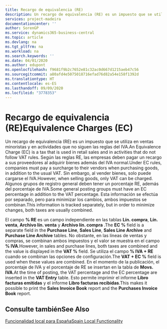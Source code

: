 ```yaml
---
title: Recargo de equivalencia (RE)
description: Un recargo de equivalencia (RE) es un impuesto que se utiliza en ventas minoristas y en actividades que no siguen las reglas del IVA. Según las reglas RE, las empresas deben pagar un recargo a sus proveedores al adquirir bienes además del IVA normal.
services: project-madeira
documentationcenter: ''
author: SorenGP
ms.service: dynamics365-business-central
ms.topic: article
ms.devlang: na
ms.tgt_pltfrm: na
ms.workload: na
ms.search.keywords: ''
ms.date: 04/01/2020
ms.author: edupont
ms.openlocfilehash: f9681f9b2c7652e81c32ac0d667d1215aeb47c56
ms.sourcegitcommit: a80afd4e5075018716efad76d82a54e158f1392d
ms.translationtype: HT
ms.contentlocale: es-ES
ms.lasthandoff: 09/09/2020
ms.locfileid: "3778353"
---
```

# <a name="equivalence-charges-ec"></a><span data-ttu-id="c7e6a-104">Recargo de equivalencia (RE)</span><span class="sxs-lookup"><span data-stu-id="c7e6a-104">Equivalence Charges (EC)</span></span>
<span data-ttu-id="c7e6a-105">Un recargo de equivalencia (RE) es un impuesto que se utiliza en ventas minoristas y en actividades que no siguen las reglas del IVA.</span><span class="sxs-lookup"><span data-stu-id="c7e6a-105">An Equivalence Charge (EC) is a tax that is used in retail sales and in activities that do not follow VAT rules.</span></span> <span data-ttu-id="c7e6a-106">Según las reglas RE, las empresas deben pagar un recargo a sus proveedores al adquirir bienes además del IVA normal.</span><span class="sxs-lookup"><span data-stu-id="c7e6a-106">Under EC rules, companies must pay a surcharge to their vendors when purchasing goods, in addition to the usual VAT.</span></span> <span data-ttu-id="c7e6a-107">Sin embargo, al vender bienes, solo puede cargarse el IVA.</span><span class="sxs-lookup"><span data-stu-id="c7e6a-107">However, when selling goods, only VAT can be charged.</span></span> <span data-ttu-id="c7e6a-108">Algunos grupos de registro general deben tener un porcentaje RE, además del porcentaje de IVA.</span><span class="sxs-lookup"><span data-stu-id="c7e6a-108">Some general posting groups must have an EC percentage in addition to the VAT percentage.</span></span> <span data-ttu-id="c7e6a-109">Esta información se efectúa por separado, pero para minimizar los cambios, ambos impuestos se combinan.</span><span class="sxs-lookup"><span data-stu-id="c7e6a-109">This information is tracked separately, but in order to minimize changes, both taxes are usually combined.</span></span>  

<span data-ttu-id="c7e6a-110">El campo **% RE** es un campo independiente en las tablas **Lín. compra**, **Lín. venta**, **Archivo lín. venta** y **Archivo lín. compra** .</span><span class="sxs-lookup"><span data-stu-id="c7e6a-110">The **EC %** field is a separate field in the **Purchase Line**, **Sales Line**, **Sales Line Archive** and **Purchase Line Archive** tables.</span></span> <span data-ttu-id="c7e6a-111">No obstante, en las líneas de ventas y compras, se combinan ambos impuestos y el valor se muestra en el campo **% IVA**.</span><span class="sxs-lookup"><span data-stu-id="c7e6a-111">However, in sales and purchase lines, both taxes are combined and the value is displayed in the **VAT %** field.</span></span> <span data-ttu-id="c7e6a-112">Se utiliza el campo **% IVA + RE** cuando se combinan las opciones de configuración.</span><span class="sxs-lookup"><span data-stu-id="c7e6a-112">The **VAT + EC %** field is used when these values are combined.</span></span> <span data-ttu-id="c7e6a-113">En el momento de la publicación, el porcentaje de IVA y el porcentaje de RE se insertan en la tabla de **Movs. IVA**.</span><span class="sxs-lookup"><span data-stu-id="c7e6a-113">At the time of posting, the VAT percentage and the EC percentage are inserted in the **VAT Entry** table.</span></span> <span data-ttu-id="c7e6a-114">Esto permite imprimir el informe **Libro facturas emitidas** y el informe **Libro facturas recibidas**.</span><span class="sxs-lookup"><span data-stu-id="c7e6a-114">This makes it possible to print the **Sales Invoice Book** report and the **Purchases Invoice Book** report.</span></span>  

## <a name="see-also"></a><span data-ttu-id="c7e6a-115">Consulte también</span><span class="sxs-lookup"><span data-stu-id="c7e6a-115">See Also</span></span>  
[<span data-ttu-id="c7e6a-116">Funcionalidad local para España</span><span class="sxs-lookup"><span data-stu-id="c7e6a-116">Spain Local Functionality</span></span>](spain-local-functionality.md)
